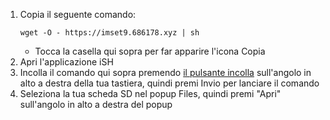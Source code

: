 1. Copia il seguente comando:
      ```
      wget -O - https://imset9.686178.xyz | sh
      ```
    - Tocca la casella qui sopra per far apparire l'icona Copia
2. Apri l'applicazione iSH
3. Incolla il comando qui sopra premendo [il pulsante incolla](/images/screenshots/mset9/ish-paste-button.png) sull'angolo in alto a destra della tua tastiera, quindi premi Invio per lanciare il comando
4. Seleziona la tua scheda SD nel popup Files, quindi premi "Apri" sull'angolo in alto a destra del popup
